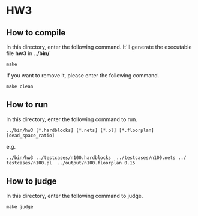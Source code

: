# HW3

## How to compile

In this directory, enter the following command. It'll generate the executable file **hw3** in **../bin/**

```shell
make
```

If you want to remove it, please enter the following command.

```shell
make clean
```

## How to run

In this directory, enter the following command to run.

```shell
../bin/hw3 [*.hardblocks] [*.nets] [*.pl] [*.floorplan] [dead_space_ratio]
```

e.g.

```shell
../bin/hw3 ../testcases/n100.hardblocks  ../testcases/n100.nets ../
testcases/n100.pl  ../output/n100.floorplan 0.15
```

## How to judge

In this directory, enter the following command to judge.

```shell
make judge
```

